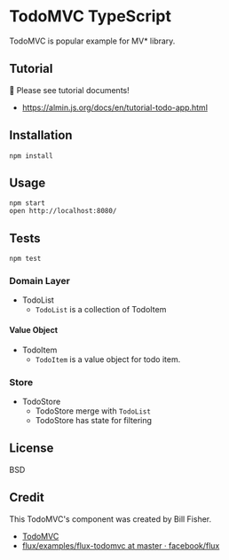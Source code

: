 # TodoMVC TypeScript

TodoMVC is popular example for MV* library.

## Tutorial

:memo: Please see tutorial documents!

- https://almin.js.org/docs/en/tutorial-todo-app.html

## Installation

    npm install

## Usage

    npm start
    open http://localhost:8080/

## Tests

    npm test

### Domain Layer

- TodoList
    - `TodoList` is a collection of TodoItem

#### Value Object

- TodoItem
    - `TodoItem` is a value object for todo item.

### Store

- TodoStore
    - TodoStore merge with `TodoList`
    - TodoStore has state for filtering

## License

BSD

## Credit
   
This TodoMVC's component was created by Bill Fisher.

- [TodoMVC](http://todomvc.com/)
- [flux/examples/flux-todomvc at master · facebook/flux](https://github.com/facebook/flux/tree/master/examples/flux-todomvc)
